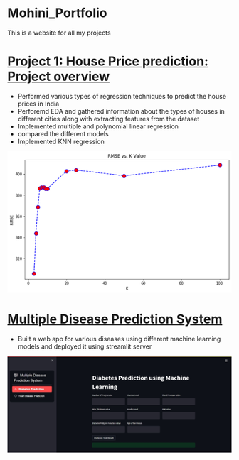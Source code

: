 # Mohini_Portfolio
This is a website for all my projects
# [Project 1: House Price prediction: Project overview](https://github.com/saythename1725/House-price-prediction-/blob/main/House%20price%20prediction.ipynb)
* Performed various types of regression techniques to predict the house prices in India
* Perforemd EDA and gathered information about the types of houses in different cities along with extracting features from the dataset
* Implemented multiple and polynomial linear regression
* compared the different models
*  Implemented KNN regression

![](/images/download.png)

# [Multiple Disease Prediction System](https://github.com/saythename1725/multiple-disease-prediction-web-app/code.py)
* Built a web app for various diseases using different machine learning models and deployed it using streamlit server

![](images/web-screenshot-26-05-2023.jpg)

